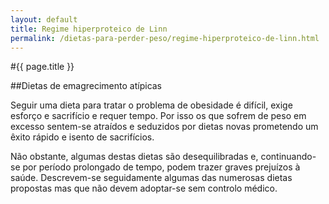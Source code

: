 ```yaml
---
layout: default
title: Regime hiperproteico de Linn
permalink: /dietas-para-perder-peso/regime-hiperproteico-de-linn.html
---
```


#{{ page.title }}

##Dietas de emagrecimento atípicas

Seguir uma dieta para tratar o problema de obesidade é difícil, exige esforço e sacrifício e requer tempo. Por isso os que sofrem de peso em excesso sentem-se atraídos e seduzidos por dietas novas prometendo um êxito rápido e isento de sacrifícios.

Não obstante, algumas destas dietas são desequilibradas e, continuando-se por período prolongado de tempo, podem trazer graves prejuízos à saúde. Descrevem-se seguidamente algumas das numerosas dietas propostas mas que não devem adoptar-se sem controlo médico.

